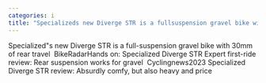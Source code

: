 ```yaml
---
categories: i
title: "Specializeds new Diverge STR is a fullsuspension gravel bike with 30mm of rear travel  BikeRadar"
---
```

Specialized"s new Diverge STR is a full-suspension gravel bike with 30mm of rear travel&nbsp;&nbsp;BikeRadarHands on: Specialized Diverge STR Expert first-ride review: Rear suspension works for gravel&nbsp;&nbsp;Cyclingnews2023 Specialized Diverge STR review: Absurdly comfy, but also heavy and price